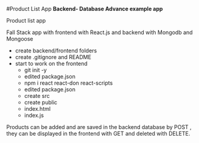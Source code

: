 #Product List App
**Backend- Database Advance example app**

Product list app 

Fall Stack app with frontend with React.js and backend with Mongodb and Mongoose
 
- create backend/frontend folders
- create .gitignore and README
- start to work on the frontend
    - git init -y
    - edited package.json
    - npm i react react-don react-scripts
    - edited package.json
    - create src
    - create public
    - index.html
    - index.js

Products can be added and are saved in the backend database by POST , they can be displayed in the frontend with GET and deleted with DELETE.